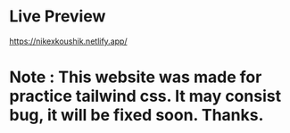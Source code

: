 # Live Preview
https://nikexkoushik.netlify.app/
# Note : This website was made for practice tailwind css. It may consist bug, it will be fixed soon. Thanks.
